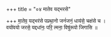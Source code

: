 +++
title = "०४ मातेव यद्भरसे"

+++
मा॒तेव॒ यद्भर॑से पप्रथा॒नो जनं॑जनं॒ धाय॑से॒ चक्ष॑से च ।  
वयो॑वयो जरसे॒ यद्दधा॑नः॒ परि॒ त्मना॒ विषु॑रूपो जिगासि ॥